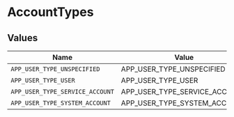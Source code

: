 # AccountTypes


## Values

| Name                            | Value                           |
| ------------------------------- | ------------------------------- |
| `APP_USER_TYPE_UNSPECIFIED`     | APP_USER_TYPE_UNSPECIFIED       |
| `APP_USER_TYPE_USER`            | APP_USER_TYPE_USER              |
| `APP_USER_TYPE_SERVICE_ACCOUNT` | APP_USER_TYPE_SERVICE_ACCOUNT   |
| `APP_USER_TYPE_SYSTEM_ACCOUNT`  | APP_USER_TYPE_SYSTEM_ACCOUNT    |